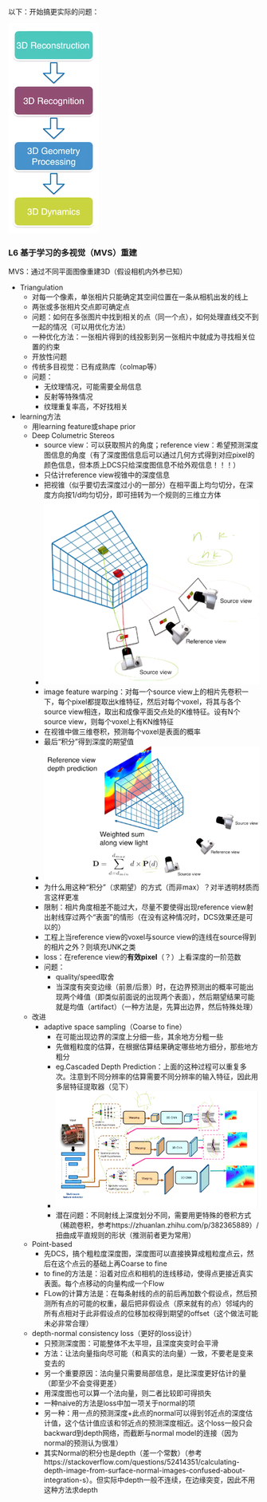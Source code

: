 以下：开始搞更实际的问题：

![1659328583845](image/L4/1659328583845.png)

### L6 基于学习的多视觉（MVS）重建

MVS：通过不同平面图像重建3D（假设相机内外参已知）

* Triangulation
  * 对每一个像素，单张相片只能确定其空间位置在一条从相机出发的线上
  * 两张或多张相片交点即可确定点
  * 问题：如何在多张图片中找到相关的点（同一个点），如何处理直线交不到一起的情况（可以用优化方法）
  * 一种优化方法：一张相片得到的线投影到另一张相片中就成为寻找相关位置的约束
  * 开放性问题
  * 传统多目视觉：已有成熟库（colmap等）
  * 问题：
    * 无纹理情况，可能需要全局信息
    * 反射等特殊情况
    * 纹理重复率高，不好找相关
* learning方法
  * 用learning feature或shape prior
  * Deep Columetric Stereos
    * source view：可以获取照片的角度；reference view：希望预测深度图信息的角度（有了深度图信息后可以通过几何方式得到对应pixel的颜色信息，但本质上DCS只给深度图信息不给外观信息！！！）
    * 只估计reference view视锥中的深度信息
    * 把视锥（似乎要切去深度过小的一部分）在相平面上均匀切分，在深度方向按1/d均匀切分，即可扭转为一个规则的三维立方体
    * ![1659330519076](image/L4/1659330519076.png)
    * image feature warping：对每一个source view上的相片先卷积一下，每个pixel都提取出k维特征，然后对每个voxel，将其与各个source view相连，取出和成像平面交点处的K维特征。设有N个source view，则每个voxel上有KN维特征
    * 在视锥中做三维卷积，预测每个voxel是表面的概率
    * 最后“积分”得到深度的期望值
    * ![1659330760164](image/L4/1659330760164.png)
    * 为什么用这种“积分”（求期望）的方式（而非max）？对半透明材质而言这样更准
    * 限制：相片角度相差不能过大，尽量不要使得出现reference view射出射线穿过两个“表面”的情形（在没有这种情况时，DCS效果还是可以的）
    * 工程上当reference view的voxel与source view的连线在source得到的相片之外？则填充UNK之类
    * loss：在reference view的**有效pixel**（？）上看深度的一阶范数
    * 问题：
      * quality/speed取舍
      * 当深度有突变边缘（前景/后景）时，在边界预测出的概率可能出现两个峰值（即类似前面说的出现两个表面），然后期望结果可能就是均值（artifact）（一种方法是，先算出边界，然后特殊处理）
  * 改进
    * adaptive space sampling（Coarse to fine）
      * 在可能出现边界的深度上分细一些，其余地方分粗一些
      * 先做粗粒度的估算，在根据估算结果确定哪些地方细分，那些地方粗分
      * eg.Cascaded Depth Prediction：上面的这种过程可以重复多次。注意到不同分辨率的估算需要不同分辨率的输入特征，因此用多层特征提取器（见下）
      * ![1659331455573](image/L4/1659331455573.png)
      * 潜在问题：不同射线上深度划分不同，需要用更特殊的卷积方式（稀疏卷积，参考https://zhuanlan.zhihu.com/p/382365889）/扭曲成平直规则的形状（推测前者更为常用）
  * Point-based
    * 先DCS，搞个粗粒度深度图，深度图可以直接换算成粗粒度点云，然后在这个点云的基础上再Coarse to fine
    * to fine的方法是：沿着对应点和相机的连线移动，使得点更接近真实表面。每个点移动的向量构成一个Flow
    * FLow的计算方法是：在每条射线的点的前后再加数个假设点，然后预测所有点的可能的权重，最后把非假设点（原来就有的点）邻域内的所有点相对于此非假设点的位移加权得到期望的offset（这个做法可能未必非常合理）
  * depth-normal consistency loss（更好的loss设计）
    * 只预测深度图：可能整体不太平坦，且深度突变时会平滑
    * 方法：让法向量指向尽可能（和真实的法向量）一致，不要老是变来变去的
    * 另一个重要原因：法向量只需要局部信息，是比深度更好估计的量（即至少不会变得更差）
    * 用深度图也可以算一个法向量，则二者比较即可得损失
    * 一种naive的方法是loss中加一项关于normal的项
    * 另一种：用一点的预测深度+此点的normal可以得到邻近点的深度估计值，这个估计值应该和邻近点的预测深度相近。这个loss一般只会backward到depth网络，而截断与normal model的连接（因为normal的预测认为很准）
    * 其实Normal的积分也是depth（差一个常数）（参考https://stackoverflow.com/questions/52414351/calculating-depth-image-from-surface-normal-images-confused-about-integration-s）。但实际中depth一般不连续，在边缘突变，因此不用这种方法求depth
